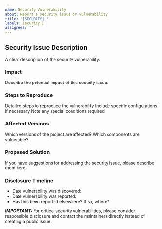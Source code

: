 ```yaml
---
name: Security Vulnerability
about: Report a security issue or vulnerability
title: '[SECURITY] '
labels: security 🔐
assignees: ''
---
```


## Security Issue Description
A clear description of the security vulnerability.

### Impact
Describe the potential impact of this security issue.

### Steps to Reproduce

Detailed steps to reproduce the vulnerability
Include specific configurations if necessary
Note any special conditions required

### Affected Versions

Which versions of the project are affected?
Which components are vulnerable?

### Proposed Solution
If you have suggestions for addressing the security issue, please describe them here.

### Disclosure Timeline

- Date vulnerability was discovered:
- Date vulnerability was reported:
- Has this been reported elsewhere? If so, where?

***IMPORTANT:*** For critical security vulnerabilities, please consider responsible disclosure and contact the maintainers directly instead of creating a public issue.